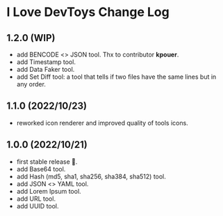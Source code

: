 # I Love DevToys Change Log

## 1.2.0 (WIP)
* add BENCODE <> JSON tool. Thx to contributor **kpouer**.
* add Timestamp tool.
* add Data Faker tool.
* add Set Diff tool: a tool that tells if two files have the same lines but in any order.

## 1.1.0 (2022/10/23)
* reworked icon renderer and improved quality of tools icons.

## 1.0.0 (2022/10/21)
* first stable release 🎉.
* add Base64 tool.
* add Hash (md5, sha1, sha256, sha384, sha512) tool.
* add JSON <> YAML tool.
* add Lorem Ipsum tool.
* add URL tool.
* add UUID tool.
